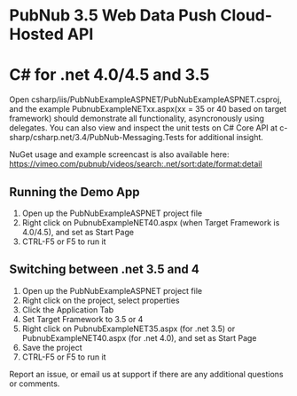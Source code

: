 # PubNub 3.5 Web Data Push Cloud-Hosted API
# C# for .net 4.0/4.5 and 3.5

Open csharp/iis/PubNubExampleASPNET/PubNubExampleASPNET.csproj, and the example PubnubExampleNETxx.aspx(xx = 35 or 40 based on target framework) should demonstrate all functionality, asyncronously using delegates.
You can also view and inspect the unit tests on C# Core API at c-sharp/csharp.net/3.4/PubNub-Messaging.Tests for additional insight. 

NuGet usage and example screencast is also available here: https://vimeo.com/pubnub/videos/search:.net/sort:date/format:detail

## Running the Demo App

1. Open up the PubNubExampleASPNET project file
2. Right click on PubnubExampleNET40.aspx (when Target Framework is 4.0/4.5), and set as Start Page
3. CTRL-F5 or F5 to run it

## Switching between .net 3.5 and 4

1. Open up the PubNubExampleASPNET project file
2. Right click on the project, select properties
3. Click the Application Tab
4. Set Target Framework to 3.5 or 4
5. Right click on PubnubExampleNET35.aspx (for .net 3.5) or PubnubExampleNET40.aspx (for .net 4.0), and set as Start Page
6. Save the project
7. CTRL-F5 or F5 to run it

Report an issue, or email us at support if there are any additional questions or comments.

